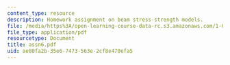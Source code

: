 ```yaml
---
content_type: resource
description: Homework assignment on beam stress-strength models.
file: /media/https%3A/open-learning-course-data-rc.s3.amazonaws.com/1-050-engineering-mechanics-i-fall-2007/ae80fa2b35e67473563e2cf8e470efa5_assn6.pdf
file_type: application/pdf
resourcetype: Document
title: assn6.pdf
uid: ae80fa2b-35e6-7473-563e-2cf8e470efa5
---
```

